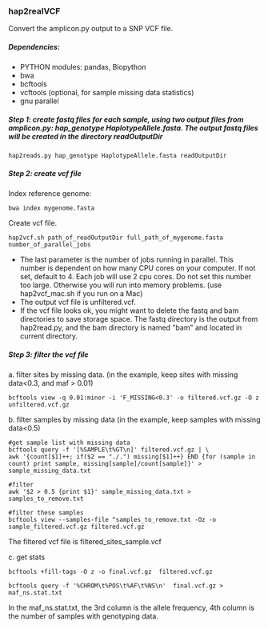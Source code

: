 ### hap2realVCF

Convert the amplicon.py output to a SNP VCF file. 

##### Dependencies:

- PYTHON modules: pandas, Biopython
- bwa
- bcftools
- vcftools (optional, for sample missing data statistics)
- gnu parallel

##### Step 1: create fastq files for each sample, using two output files from amplicon.py: hap_genotype HaplotypeAllele.fasta. The output fastq files will be created in the directory readOutputDir

```
hap2reads.py hap_genotype HaplotypeAllele.fasta readOutputDir
```

##### Step 2: create vcf file

Index reference genome:

```
bwa index mygenome.fasta
```

Create vcf file. 

```
hap2vcf.sh path_of_readOutputDir full_path_of_mygenome.fasta number_of_parallel_jobs
```

- The last parameter is the number of jobs running in parallel. This number is dependent on how many CPU cores on your computer. If not set, default to 4. Each job will use 2 cpu cores. Do not set this number too large. Otherwise you will run into memory problems. (use hap2vcf_mac.sh if you run on a Mac) 
- The output vcf file is unfiltered.vcf. 
- If the vcf file looks ok, you might want to delete the fastq and bam directories to save storage space. The fastq directory is the output from hap2read.py, and the bam directory is named "bam" and located in current directory.

##### Step 3: filter the vcf file

a. filter sites by missing data. (in the example, keep sites with missing data<0.3, and maf > 0.01)

```
bcftools view -q 0.01:minor -i 'F_MISSING<0.3' -o filtered.vcf.gz -O z unfiltered.vcf.gz
```

b. filter samples by missing data (in the example, keep samples with missing data<0.5)

```
#get sample list with missing data
bcftools query -f '[%SAMPLE\t%GT\n]' filtered.vcf.gz | \
awk '{count[$1]++; if($2 == "./.") missing[$1]++} END {for (sample in count) print sample, missing[sample]/count[sample]}' > sample_missing_data.txt

#filter
awk '$2 > 0.5 {print $1}' sample_missing_data.txt > samples_to_remove.txt

#filter these samples
bcftools view --samples-file ^samples_to_remove.txt -Oz -o sample_filtered.vcf.gz filtered.vcf.gz

```

The filtered vcf file is filtered_sites_sample.vcf 

c. get stats

```
bcftools +fill-tags -O z -o final.vcf.gz  filtered.vcf.gz

bcftools query -f '%CHROM\t%POS\t%AF\t%NS\n'  final.vcf.gz > maf_ns.stat.txt
```

In the maf_ns.stat.txt, the 3rd column is the allele frequency, 4th column is the number of samples with genotyping data.
